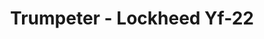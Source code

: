 ---
layout: product
title: "Trumpeter - Lockheed Yf-22"
price: "400" 
desc: "N/A"
img_path: "/assets/img/TRU01331.webp"
brand: "N/A"
available: false
special_offer: false
new: false
soon: false
cat: "010000"
subcat: "013400"
subsubcat: "0N/A"
sifra: "TRU01331"
popular: false
spec: false
---